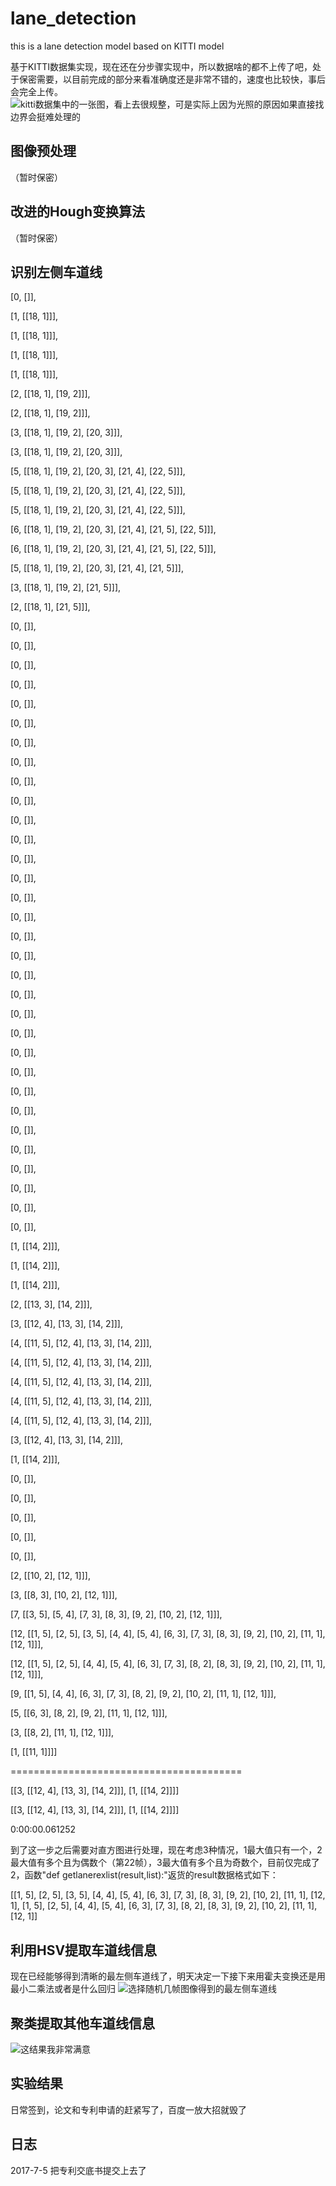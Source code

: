 # lane_detection
this is a lane detection model based on KITTI model



基于KITTI数据集实现，现在还在分步骤实现中，所以数据啥的都不上传了吧，处于保密需要，以目前完成的部分来看准确度还是非常不错的，速度也比较快，事后会完全上传。
![kitti数据集中的一张图，看上去很规整，可是实际上因为光照的原因如果直接找边界会挺难处理的](https://github.com/catpanda/lane_detection/blob/master/drive/0000000000.png)

## 图像预处理
（暂时保密）
## 改进的Hough变换算法
（暂时保密）
## 识别左侧车道线

[0, []],

[1, [[18, 1]]], 

[1, [[18, 1]]], 

[1, [[18, 1]]], 

[1, [[18, 1]]], 

[2, [[18, 1], [19, 2]]], 

[2, [[18, 1], [19, 2]]], 

[3, [[18, 1], [19, 2], [20, 3]]], 

[3, [[18, 1], [19, 2], [20, 3]]], 

[5, [[18, 1], [19, 2], [20, 3], [21, 4], [22, 5]]], 

[5, [[18, 1], [19, 2], [20, 3], [21, 4], [22, 5]]], 

[5, [[18, 1], [19, 2], [20, 3], [21, 4], [22, 5]]], 

[6, [[18, 1], [19, 2], [20, 3], [21, 4], [21, 5], [22, 5]]], 

[6, [[18, 1], [19, 2], [20, 3], [21, 4], [21, 5], [22, 5]]], 

[5, [[18, 1], [19, 2], [20, 3], [21, 4], [21, 5]]], 

[3, [[18, 1], [19, 2], [21, 5]]], 

[2, [[18, 1], [21, 5]]], 

[0, []], 

[0, []], 

[0, []], 

[0, []], 

[0, []], 

[0, []], 

[0, []], 

[0, []], 

[0, []], 

[0, []], 

[0, []], 

[0, []], 

[0, []], 

[0, []], 

[0, []], 

[0, []], 

[0, []], 

[0, []], 

[0, []], 

[0, []], 

[0, []], 

[0, []], 

[0, []], 

[0, []], 

[0, []], 

[0, []], 

[0, []], 

[0, []], 

[0, []], 

[0, []], 

[0, []], 

[0, []], 

[1, [[14, 2]]], 

[1, [[14, 2]]], 

[1, [[14, 2]]], 

[2, [[13, 3], [14, 2]]],

[3, [[12, 4], [13, 3], [14, 2]]], 

[4, [[11, 5], [12, 4], [13, 3], [14, 2]]], 

[4, [[11, 5], [12, 4], [13, 3], [14, 2]]], 

[4, [[11, 5], [12, 4], [13, 3], [14, 2]]], 

[4, [[11, 5], [12, 4], [13, 3], [14, 2]]], 

[4, [[11, 5], [12, 4], [13, 3], [14, 2]]], 

[3, [[12, 4], [13, 3], [14, 2]]], 

[1, [[14, 2]]], 

[0, []], 

[0, []], 

[0, []], 

[0, []], 

[0, []], 

[2, [[10, 2], [12, 1]]], 

[3, [[8, 3], [10, 2], [12, 1]]], 

[7, [[3, 5], [5, 4], [7, 3], [8, 3], [9, 2], [10, 2], [12, 1]]], 

[12, [[1, 5], [2, 5], [3, 5], [4, 4], [5, 4], [6, 3], [7, 3], [8, 3], [9, 2], [10, 2], [11, 1], [12, 1]]], 

[12, [[1, 5], [2, 5], [4, 4], [5, 4], [6, 3], [7, 3], [8, 2], [8, 3], [9, 2], [10, 2], [11, 1], [12, 1]]], 

[9, [[1, 5], [4, 4], [6, 3], [7, 3], [8, 2], [9, 2], [10, 2], [11, 1], [12, 1]]], 

[5, [[6, 3], [8, 2], [9, 2], [11, 1], [12, 1]]], 

[3, [[8, 2], [11, 1], [12, 1]]], 

[1, [[11, 1]]]]

========================================

[[3, [[12, 4], [13, 3], [14, 2]]], [1, [[14, 2]]]]

[[3, [[12, 4], [13, 3], [14, 2]]], [1, [[14, 2]]]]

0:00:00.061252

到了这一步之后需要对直方图进行处理，现在考虑3种情况，1最大值只有一个，2最大值有多个且为偶数个（第22帧），3最大值有多个且为奇数个，目前仅完成了2，函数"def getlanerexlist(result,list):"返货的result数据格式如下：

[[1, 5], [2, 5], [3, 5], [4, 4], [5, 4], [6, 3], [7, 3], [8, 3], [9, 2], [10, 2], [11, 1], [12, 1], [1, 5], [2, 5], [4, 4], [5, 4], [6, 3], [7, 3], [8, 2], [8, 3], [9, 2], [10, 2], [11, 1], [12, 1]]



## 利用HSV提取车道线信息
现在已经能够得到清晰的最左侧车道线了，明天决定一下接下来用霍夫变换还是用最小二乘法或者是什么回归
![选择随机几帧图像得到的最左侧车道线](https://github.com/catpanda/lane_detection/blob/master/figure_3.png)
## 聚类提取其他车道线信息
![这结果我非常满意](https://github.com/catpanda/lane_detection/blob/master/result.png)
## 实验结果
日常签到，论文和专利申请的赶紧写了，百度一放大招就毁了
## 日志
2017-7-5 把专利交底书提交上去了
